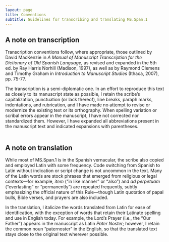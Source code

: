 ```yaml
---
layout: page
title: Conventions
subtitle: Guidelines for transcribing and translating MS.Span.1
---
```


## A note on transcription
Transcription conventions follow, where appropriate, those outlined by David MacKenzie in _A Manual of Manuscript Transcription for the Dictionary of Old Spanish Language_, as revised and expanded in the 5th ed. by Ray Harris Norhill (Madison, 1997), as well as by Raymond Clemens and Timothy Graham in _Introduction to Manuscript Studies_ (Ithaca, 2007), pp. 75-77.

The transcription is a semi-diplomatic one. In an effort to reproduce this text as closely to its manuscript state as possible, I retain the scribe’s capitalization, punctuation (or lack thereof), line breaks, paraph marks, indentations, and rubrication, and I have made no attempt to revise or modernize the existing text or its orthography. When spelling variation or scribal errors appear in the manuscript, I have not corrected nor standardized them. However, I have expanded all abbreviations present in the manuscript text and indicated expansions with parentheses.
<br>
<br>
## A note on translation
While most of MS.Span.1 is in the Spanish vernacular, the scribe also copied and employed Latin with some frequency. Code switching from Spanish to Latin without indication or script change is not uncommon in the text. Many of the Latin words are stock phrases that emerged from religious or legal contexts—for example, _item_ (“in like manner” or “also”) and _ad perpetuam_ (“everlasting” or “permanently”) are repeated frequently, subtly emphasizing the official nature of this Rule—though Latin quotation of papal bulls, Bible verses, and prayers are also included.

In the translation, I italicize the words translated from Latin for ease of identification, with the exception of words that retain their Latinate spelling and use in English today. For example, the Lord’s Prayer (i.e., the “Our Father”) appears in the manuscript as Latin _Pater Noster_; however, I retain the common noun “paternoster” in the English, so that the translated text stays close to the original text wherever possible.
<br>
